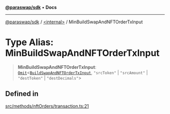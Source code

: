 [**@paraswap/sdk**](../../README.md) • **Docs**

***

[@paraswap/sdk](../../globals.md) / [\<internal\>](../README.md) / MinBuildSwapAndNFTOrderTxInput

# Type Alias: MinBuildSwapAndNFTOrderTxInput

> **MinBuildSwapAndNFTOrderTxInput**: [`Omit`](Omit.md)\<[`BuildSwapAndNFTOrderTxInput`](../../type-aliases/BuildSwapAndNFTOrderTxInput.md), `"srcToken"` \| `"srcAmount"` \| `"destToken"` \| `"destDecimals"`\>

## Defined in

[src/methods/nftOrders/transaction.ts:21](https://github.com/paraswap/paraswap-sdk/blob/master/src/methods/nftOrders/transaction.ts#L21)
